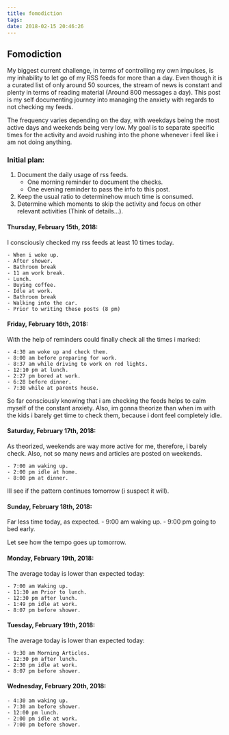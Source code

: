 ```yaml
---
title: fomodiction
tags:
date: 2018-02-15 20:46:26
---
```


## Fomodiction

My biggest current challenge, in terms of controlling my own impulses, is my inhability to let go of my RSS feeds for more than a day. Even though it is a curated list of only around 50 sources, the stream of news is constant and plenty in terms of reading material (Around 800 messages a day). This post is my self documenting journey into managing the anxiety with regards to not checking my feeds.

The frequency varies depending on the day, with weekdays being the most active days and weekends being very low. My goal is to separate specific times for the activity and avoid rushing into the phone whenever i feel like i am not doing anything.

### Initial plan:

1. Document the daily usage of rss feeds.
    * One morning reminder to document the checks.
    * One evening reminder to pass the info to this post.
2. Keep the usual ratio to determinehow much time is consumed.
3. Determine which moments to skip the activity and focus on other relevant activities (Think of details...).

#### Thursday, February 15th, 2018:

I consciously checked my rss feeds at least 10 times today. 

    - When i woke up.
    - After shower.
    - Bathroom break
    - 11 am work break.
    - Lunch.
    - Buying coffee.
    - Idle at work.
    - Bathroom break
    - Walking into the car.
    - Prior to writing these posts (8 pm)

#### Friday, February 16th, 2018:

With the help of reminders could finally check all the times i marked:

    - 4:30 am woke up and check them.
    - 8:00 am before preparing for work.
    - 8:37 am while driving to work on red lights.
    - 12:10 pm at lunch.
    - 2:27 pm bored at work.
    - 6:28 before dinner.
    - 7:30 while at parents house.

So far consciously knowing that i am checking the feeds helps to calm myself of the constant anxiety. Also, im gonna theorize than when im with the kids i barely get time to check them, because i dont feel completely idle.

#### Saturday, February 17th, 2018:

As theorized, weekends are way more active for me, therefore, i barely check. Also, not so many news and articles are posted on weekends.

    - 7:00 am waking up.
    - 2:00 pm idle at home.
    - 8:00 pm at dinner.

Ill see if the pattern continues tomorrow (i suspect it will).

#### Sunday, February 18th, 2018:

Far less time today, as expected.
    - 9:00 am waking up.
    - 9:00 pm going to bed early.

Let see how the tempo goes up tomorrow.


#### Monday, February 19th, 2018:

The average today is lower than expected today:

    - 7:00 am Waking up.
    - 11:30 am Prior to lunch.
    - 12:30 pm after lunch.
    - 1:49 pm idle at work.
    - 8:07 pm before shower.

#### Tuesday, February 19th, 2018:

The average today is lower than expected today:

    - 9:30 am Morning Articles.
    - 12:30 pm after lunch.
    - 2:30 pm idle at work.
    - 8:07 pm before shower.

#### Wednesday, February 20th, 2018:

    - 4:30 am waking up.
    - 7:30 am before shower.
    - 12:00 pm lunch.
    - 2:00 pm idle at work.
    - 7:00 pm before shower.